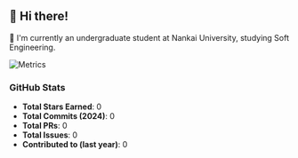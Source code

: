 ## 👋 Hi there!

🏫 I'm currently an undergraduate student at Nankai University, studying Soft Engineering. 

![Metrics](https://github-readme-stats.vercel.app/api?username=YourGitHubUsername&show_icons=true)

### GitHub Stats
- **Total Stars Earned**: 0
- **Total Commits (2024)**: 0
- **Total PRs**: 0
- **Total Issues**: 0
- **Contributed to (last year)**: 0
